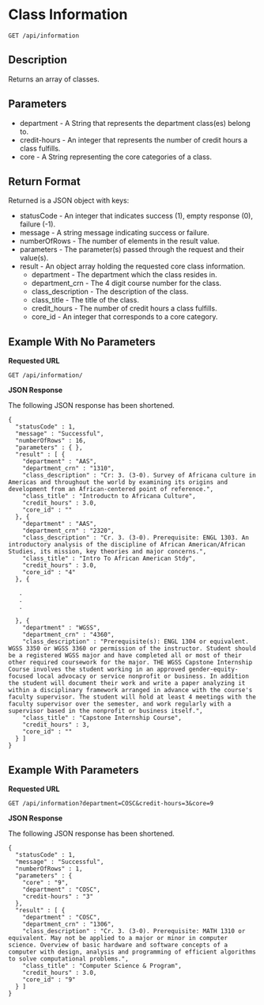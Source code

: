 # Class Information

```
GET /api/information
```
## Description
Returns an array of classes.

## Parameters
* department - A String that represents the department class(es) belong to.
* credit-hours - An integer that represents the number of credit hours a class fulfills.
* core - A String representing the core categories of a class.

## Return Format
Returned is a JSON object with keys:
* statusCode - An integer that indicates success (1), empty response (0), failure (-1).
* message - A string message indicating success or failure.
* numberOfRows - The number of elements in the result value.
* parameters - The parameter(s) passed through the request and their value(s).
* result - An object array holding the requested core class information.
  * department - The department which the class resides in.
  * department_crn - The 4 digit course number for the class.
  * class_description - The description of the class.
  * class_title - The title of the class.
  * credit_hours - The number of credit hours a class fulfills.
  * core_id - An integer that corresponds to a core category.

## Example With No Parameters

**Requested URL**

```GET /api/information/```

**JSON Response**

The following JSON response has been shortened.
```
{
  "statusCode" : 1,
  "message" : "Successful",
  "numberOfRows" : 16,
  "parameters" : { },
  "result" : [ {
    "department" : "AAS",
    "department_crn" : "1310",
    "class_description" : "Cr: 3. (3-0). Survey of Africana culture in Americas and throughout the world by examining its origins and development from an African-centered point of reference.",
    "class_title" : "Introductn to Africana Culture",
    "credit_hours" : 3.0,
    "core_id" : ""
  }, {
    "department" : "AAS",
    "department_crn" : "2320",
    "class_description" : "Cr. 3. (3-0). Prerequisite: ENGL 1303. An introductory analysis of the discipline of African American/African Studies, its mission, key theories and major concerns.",
    "class_title" : "Intro To African American Stdy",
    "credit_hours" : 3.0,
    "core_id" : "4"
  }, {

   .
   .
   .

  }, {
    "department" : "WGSS",
    "department_crn" : "4360",
    "class_description" : "Prerequisite(s): ENGL 1304 or equivalent. WGSS 3350 or WGSS 3360 or permission of the instructor. Student should be a registered WGSS major and have completed all or most of their other required coursework for the major. THE WGSS Capstone Internship Course involves the student working in an approved gender-equity-focused local advocacy or service nonprofit or business. In addition the student will document their work and write a paper analyzing it within a disciplinary framework arranged in advance with the course's faculty supervisor. The student will hold at least 4 meetings with the faculty supervisor over the semester, and work regularly with a supervisor based in the nonprofit or business itself.",
    "class_title" : "Capstone Internship Course",
    "credit_hours" : 3,
    "core_id" : ""
  }	]
}
```

## Example With Parameters
**Requested URL**

```GET /api/information?department=COSC&credit-hours=3&core=9```

**JSON Response**

The following JSON response has been shortened.


```
{
  "statusCode" : 1,
  "message" : "Successful",
  "numberOfRows" : 1,
  "parameters" : {
    "core" : "9",
    "department" : "COSC",
    "credit-hours" : "3"
  },
  "result" : [ {
    "department" : "COSC",
    "department_crn" : "1306",
    "class_description" : "Cr. 3. (3-0). Prerequisite: MATH 1310 or equivalent. May not be applied to a major or minor in computer science. Overview of basic hardware and software concepts of a computer with design, analysis and programming of efficient algorithms to solve computational problems.",
    "class_title" : "Computer Science & Program",
    "credit_hours" : 3.0,
    "core_id" : "9"
  } ]
}
```
